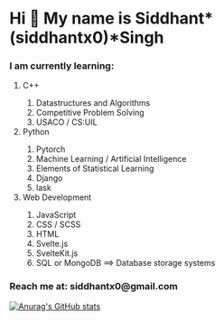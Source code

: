 <h1>Hi 👋 My name is Siddhant*(siddhantx0)*Singh</h1>
<section>    
<h3>I am currently learning: </h3>
  <ol>
  <li>C++</li>
    <ol>
    <li>Datastructures and Algorithms</li>
    <li>Competitive Problem Solving</li>
    <li>USACO / CS:UIL</li>
    </ol>
  <li>Python</li>
    <ol>
    <li>Pytorch</li>
    <li>Machine Learning / Artificial Intelligence</li>
    <li>Elements of Statistical Learning</li>
    <li>Django</li>
    <li>lask</li>
    </ol>
  <li>Web Development</li>
    <ol>
    <li>JavaScript</li>
    <li>CSS / SCSS</li>
    <li>HTML</li>
    <li>Svelte.js</li>
    <li>SvelteKit.js</li>
    <li>SQL or MongoDB ==> Database storage systems</li>
    </ol>
  </ol>
</section>    
<h3>Reach me at: siddhantx0@gmail.com</h3>
<!--- normilkyway/normilkyway is a ✨ special ✨ repository because its `README.md` (this file) appears on your GitHub profile.
You can click the Preview link to take a look at your changes. --->

[![Anurag's GitHub stats](https://github-readme-stats.vercel.app/api?username=normilkyway)](https://github.com/anuraghazra/github-readme-stats)
